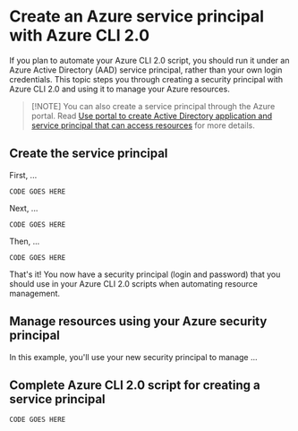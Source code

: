 ---
---

# Create an Azure service principal with Azure CLI 2.0

If you plan to automate your Azure CLI 2.0 script, you should run it under an Azure Active Directory (AAD) service principal, rather than your own login credentials. This topic steps you through creating a security principal with Azure CLI 2.0 and using it to manage your Azure resources.


> [!NOTE] You can also create a service principal through the Azure portal. Read [Use portal to create Active Directory application and service principal that can access resources](azure-resource-manager/resource-group-create-service-principal-portal) for more details.

## Create the service principal

First, ...

```azurecli
CODE GOES HERE
```

Next, ...

```azurecli
CODE GOES HERE
```

Then, ...

```azurecli
CODE GOES HERE
```

That's it! You now have a security principal (login and password) that you should use in your Azure CLI 2.0 scripts when automating resource management.

## Manage resources using your Azure security principal

In this example, you'll use your new security principal to manage ...




## Complete Azure CLI 2.0 script for creating a service principal

```azurecli
CODE GOES HERE
```
